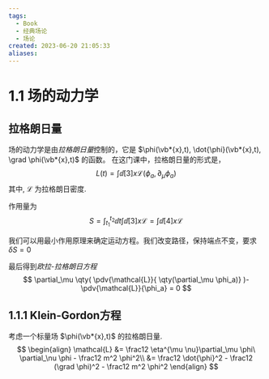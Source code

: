 ```yaml
---
tags:
  - Book
  - 经典场论
  - 场论
created: 2023-06-20 21:05:33
aliases:
---
```


# 1.1 场的动力学

## 拉格朗日量

场的动力学是由*拉格朗日量*控制的，它是 $\phi(\vb*{x},t), \dot{\phi}(\vb*{x},t), \grad \phi(\vb*{x},t)$ 的函数。
在这门课中，拉格朗日量的形式是，
$$L(t) = \int\dd[3]{x} \mathcal{L}(\phi_a, \partial_\mu \phi_a)$$
其中, $\mathcal{L}$ 为拉格朗日密度. 

作用量为
$$
S = \int_{t_1}^{t_2}\dd{t} \int \dd[3]{x} \mathcal{L} = \int \dd[4]{x} \mathcal{L}
$$

我们可以用最小作用原理来确定运动方程。我们改变路径，保持端点不变，要求 $δS = 0$

最后得到*欧拉-拉格朗日方程*
$$
\partial_\mu \qty(
\pdv{\mathcal{L}}{ \qty(\partial_\mu \phi_a)}
)-\pdv{\mathcal{L}}{\phi_a} = 0
$$

## 1.1.1 Klein-Gordon方程
考虑一个标量场 $\phi(\vb*{x},t)$ 的拉格朗日量.
$$
\begin{align}
\mathcal{L} &= \frac12 \eta^{\mu \nu}\partial_\mu \phi\ \partial_\nu \phi - \frac12 m^2 \phi^2\\
&= \frac12 \dot{\phi}^2 - \frac12 (\grad \phi)^2 - \frac12 m^2 \phi^2
\end{align}
$$